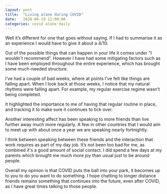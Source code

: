 ```yaml
---
layout: post
title:  "Living alone during COVID"
date:   2020-06-19 12:00:00
categories: covid alone daily
---
```


Well it’s different for one that goes without saying. If I had to summarise it as an experience I would have to give it about a 4/10.

Out of the possible things that can happen in your life it comes under "I wouldn't recommend". However I have had some mitigating factors such as I have been employed throughout the entire experience, which has brought some much-needed structure.

I’ve had a couple of bad weeks, where at points I’ve felt like things are falling apart. When I look back at those weeks, I notice that my natural rhythms were falling apart. For example, my regular exercise regime wasn’t being completed.

It highlighted the importance to me of having that regular routine in place, and tracking it to make sure it continues to tick over.

Another interesting affect has been speaking to more friends than live further away much more regularly. A few in other countries that I would aim to meet up with about once a year we are speaking nearly fortnightly.

I think between speaking between these friends and the interaction that work requires as part of my day job. It’s not been too bad for me, as combined it's a good amount of social contact. I did spend a few days at my parents which brought me much more joy than usual just to be around people.

Overall my opinion is that COVID puts the ball into your park, it becomes up to you to do you want to do something. I hope chatting to longer distance friends remains something that continues into the future, even after COVID, as I have great times talking to those people.
